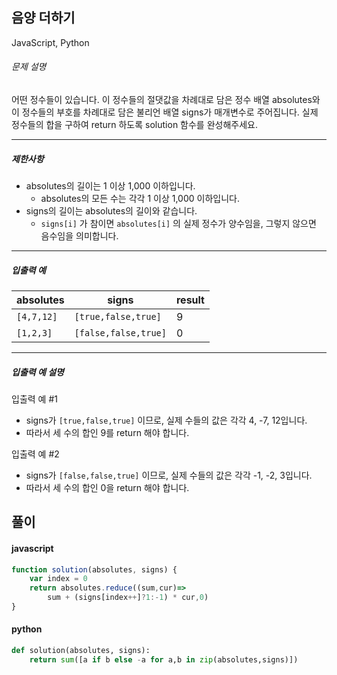 ## 음양 더하기

JavaScript, Python

###### 문제 설명

어떤 정수들이 있습니다. 이 정수들의 절댓값을 차례대로 담은 정수 배열 absolutes와 이 정수들의 부호를 차례대로 담은 불리언 배열 signs가 매개변수로 주어집니다. 실제 정수들의 합을 구하여 return 하도록 solution 함수를 완성해주세요.

* * * * *

##### 제한사항

-   absolutes의 길이는 1 이상 1,000 이하입니다.
    -   absolutes의 모든 수는 각각 1 이상 1,000 이하입니다.
-   signs의 길이는 absolutes의 길이와 같습니다.
    -   `signs[i]` 가 참이면 `absolutes[i]` 의 실제 정수가 양수임을, 그렇지 않으면 음수임을 의미합니다.

* * * * *

##### 입출력 예

| absolutes | signs | result |
| --- | --- | --- |
| `[4,7,12]` | `[true,false,true]` | 9 |
| `[1,2,3]` | `[false,false,true]` | 0 |

* * * * *

##### 입출력 예 설명

입출력 예 #1

-   signs가 `[true,false,true]` 이므로, 실제 수들의 값은 각각 4, -7, 12입니다.
-   따라서 세 수의 합인 9를 return 해야 합니다.

입출력 예 #2

-   signs가 `[false,false,true]` 이므로, 실제 수들의 값은 각각 -1, -2, 3입니다.
-   따라서 세 수의 합인 0을 return 해야 합니다.

## 풀이

#### javascript
```javascript
function solution(absolutes, signs) {
    var index = 0
    return absolutes.reduce((sum,cur)=>
        sum + (signs[index++]?1:-1) * cur,0)
}
```

#### python
```python
def solution(absolutes, signs):
    return sum([a if b else -a for a,b in zip(absolutes,signs)])
```